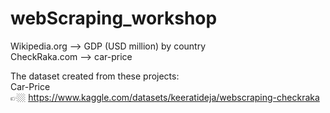 # webScraping_workshop


Wikipedia.org --> GDP (USD million) by country\
CheckRaka.com --> car-price

The dataset created from these projects:\
Car-Price\
👉🏼 https://www.kaggle.com/datasets/keeratideja/webscraping-checkraka
